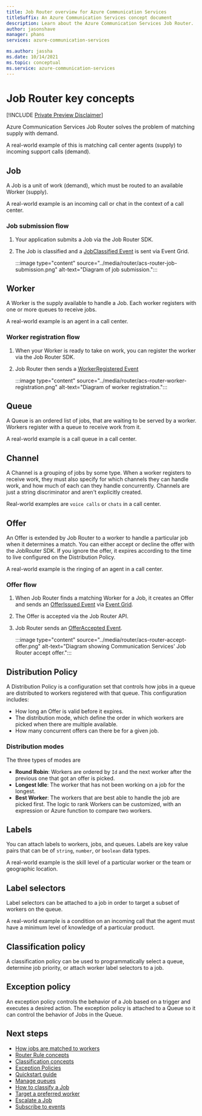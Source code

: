 ```yaml
---
title: Job Router overview for Azure Communication Services
titleSuffix: An Azure Communication Services concept document
description: Learn about the Azure Communication Services Job Router.
author: jasonshave
manager: phans
services: azure-communication-services

ms.author: jassha
ms.date: 10/14/2021
ms.topic: conceptual
ms.service: azure-communication-services
---
```


# Job Router key concepts

[!INCLUDE [Private Preview Disclaimer](../../includes/private-preview-include-section.md)]

Azure Communication Services Job Router solves the problem of matching supply with demand.

A real-world example of this is matching call center agents (supply) to incoming support calls (demand).

## Job

A Job is a unit of work (demand), which must be routed to an available Worker (supply).

A real-world example is an incoming call or chat in the context of a call center.

### Job submission flow

1. Your application submits a Job via the Job Router SDK.
2. The Job is classified and a [JobClassified Event][job_classified_event] is sent via Event Grid.

    :::image type="content" source="../media/router/acs-router-job-submission.png" alt-text="Diagram of job submission.":::

## Worker

A Worker is the supply available to handle a Job. Each worker registers with one or more queues to receive jobs.

A real-world example is an agent in a call center.

### Worker registration flow

1. When your Worker is ready to take on work, you can register the worker via the Job Router SDK.
2. Job Router then sends a [WorkerRegistered Event][worker_registered_event]

    :::image type="content" source="../media/router/acs-router-worker-registration.png" alt-text="Diagram of worker registration.":::

## Queue

A Queue is an ordered list of jobs, that are waiting to be served by a worker. Workers register with a queue to receive work from it.

A real-world example is a call queue in a call center.

## Channel

A Channel is a grouping of jobs by some type. When a worker registers to receive work, they must also specify for which channels they can handle work, and how much of each can they handle concurrently. Channels are just a string discriminator and aren't explicitly created.

Real-world examples are `voice calls` or `chats` in a call center.

## Offer

An Offer is extended by Job Router to a worker to handle a particular job when it determines a match. You can either accept or decline the offer with the JobRouter SDK. If you ignore the offer, it expires according to the time to live configured on the Distribution Policy.

A real-world example is the ringing of an agent in a call center.

### Offer flow

1. When Job Router finds a matching Worker for a Job, it creates an Offer and sends an [OfferIssued Event][offer_issued_event] via [Event Grid][subscribe_events].
2. The Offer is accepted via the Job Router API.
3. Job Router sends an [OfferAccepted Event][offer_accepted_event].

    :::image type="content" source="../media/router/acs-router-accept-offer.png" alt-text="Diagram showing Communication Services' Job Router accept offer.":::

## Distribution Policy

A Distribution Policy is a configuration set that controls how jobs in a queue are distributed to workers registered with that queue.
This configuration includes:

- How long an Offer is valid before it expires.
- The distribution mode, which define the order in which workers are picked when there are multiple available.
- How many concurrent offers can there be for a given job.

### Distribution modes

The three types of modes are

- **Round Robin**: Workers are ordered by `Id` and the next worker after the previous one that got an offer is picked.
- **Longest Idle**: The worker that has not been working on a job for the longest.
- **Best Worker**: The workers that are best able to handle the job are picked first.  The logic to rank Workers can be customized, with an expression or Azure function to compare two workers.

## Labels

You can attach labels to workers, jobs, and queues.  Labels are key value pairs that can be of `string`, `number`, or `boolean` data types.

A real-world example is the skill level of a particular worker or the team or geographic location.

## Label selectors

Label selectors can be attached to a job in order to target a subset of workers on the queue.

A real-world example is a condition on an incoming call that the agent must have a minimum level of knowledge of a particular product.

## Classification policy

A classification policy can be used to programmatically select a queue, determine job priority, or attach worker label selectors to a job.

## Exception policy

An exception policy controls the behavior of a Job based on a trigger and executes a desired action. The exception policy is attached to a Queue so it can control the behavior of Jobs in the Queue.

## Next steps

- [How jobs are matched to workers](matching-concepts.md)
- [Router Rule concepts](router-rule-concepts.md)
- [Classification concepts](classification-concepts.md)
- [Exception Policies](exception-policy.md)
- [Quickstart guide](../../quickstarts/router/get-started-router.md)
- [Manage queues](../../how-tos/router-sdk/manage-queue.md)
- [How to classify a Job](../../how-tos/router-sdk/job-classification.md)
- [Target a preferred worker](../../how-tos/router-sdk/preferred-worker.md)
- [Escalate a Job](../../how-tos/router-sdk/escalate-job.md)
- [Subscribe to events](../../how-tos/router-sdk/subscribe-events.md)

<!-- LINKS -->
[azure_sub]: https://azure.microsoft.com/free/dotnet/
[cla]: https://cla.microsoft.com
[nuget]: https://www.nuget.org/
[netstandars2mappings]:https://github.com/dotnet/standard/blob/master/docs/versions.md
[useraccesstokens]:https://docs.microsoft.com/azure/communication-services/quickstarts/access-tokens?pivots=programming-language-csharp
[communication_resource_docs]: https://docs.microsoft.com/azure/communication-services/quickstarts/create-communication-resource?tabs=windows&pivots=platform-azp
[communication_resource_create_portal]:  https://docs.microsoft.com/azure/communication-services/quickstarts/create-communication-resource?tabs=windows&pivots=platform-azp
[communication_resource_create_power_shell]: https://docs.microsoft.com/powershell/module/az.communication/new-azcommunicationservice
[communication_resource_create_net]: https://docs.microsoft.com/azure/communication-services/quickstarts/create-communication-resource?tabs=windows&pivots=platform-net

[subscribe_events]: ../../how-tos/router-sdk/subscribe-events.md
[worker_registered_event]: ../../how-tos/router-sdk/subscribe-events.md#microsoftcommunicationrouterworkerregistered
[job_classified_event]: ../../how-tos/router-sdk/subscribe-events.md#microsoftcommunicationrouterjobclassified
[offer_issued_event]: ../../how-tos/router-sdk/subscribe-events.md#microsoftcommunicationrouterworkerofferissued
[offer_accepted_event]: ../../how-tos/router-sdk/subscribe-events.md#microsoftcommunicationrouterworkerofferaccepted
